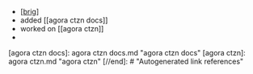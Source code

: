 - [[brig]] 
- added [[agora ctzn docs]]
- worked on [[agora ctzn]]
- 

[//begin]: # "Autogenerated link references for markdown compatibility"
[brig]: brig.md "brig"
[agora ctzn docs]: agora ctzn docs.md "agora ctzn docs"
[agora ctzn]: agora ctzn.md "agora ctzn"
[//end]: # "Autogenerated link references"

